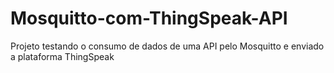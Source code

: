 # Mosquitto-com-ThingSpeak-API
Projeto testando o consumo de dados de uma API pelo Mosquitto e enviado a plataforma ThingSpeak
